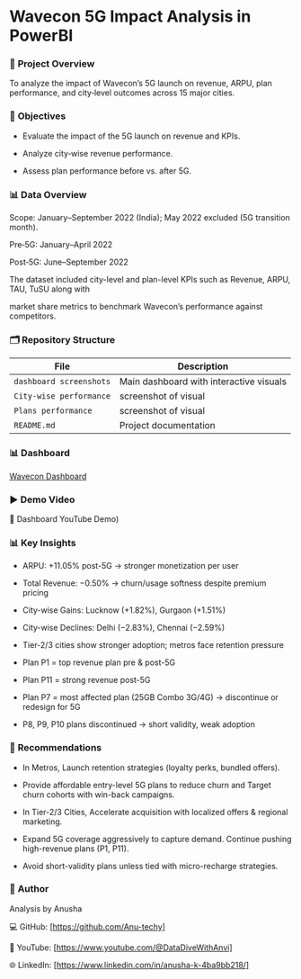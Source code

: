 # Wavecon 5G Impact Analysis in PowerBI

### 📌 **Project Overview**

To analyze the impact of Wavecon’s 5G launch on revenue, ARPU, plan performance, and city‑level outcomes across 15 major cities. 

### 🎯 **Objectives**

 - Evaluate the impact of the 5G launch on revenue and KPIs.

 - Analyze city‑wise revenue performance.

 - Assess plan performance before vs. after 5G.

### 📊 **Data Overview**

Scope: January–September 2022 (India); May 2022 excluded (5G transition month).

Pre‑5G: January–April 2022

Post‑5G: June–September 2022

The dataset included city-level and plan-level KPIs such as Revenue, ARPU, TAU, TuSU along with 

market share metrics to benchmark Wavecon’s performance against competitors.

### 🗂️ **Repository Structure**

|         File                | Description |
|-----------------------------|-------------|
| `dashboard screenshots`  | Main dashboard with interactive visuals |
| `City-wise performance`  | screenshot of visual |
| `Plans performance`  | screenshot of visual |
| `README.md`                           | Project documentation |

### 📊 **Dashboard**

[Wavecon Dashboard](https://app.powerbi.com/groups/me/reports/0fb6346f-2710-4405-86a4-44b23b1c4a34/ReportSection16b73cde20cf3ed17b51?experience=power-bi)

### ▶️ **Demo Video**

🎥 Dashboard YouTube Demo)

### 📊 Key Insights

- ARPU: +11.05% post-5G → stronger monetization per user

- Total Revenue: −0.50% → churn/usage softness despite premium pricing

 - City-wise Gains: Lucknow (+1.82%), Gurgaon (+1.51%)

 - City-wise Declines:  Delhi (−2.83%), Chennai (−2.59%)

 - Tier-2/3 cities show stronger adoption; metros face retention pressure

 - Plan P1 = top revenue plan pre & post-5G

 - Plan P11 = strong revenue post-5G

 - Plan P7 = most affected plan (25GB Combo 3G/4G) → discontinue or redesign for 5G

 - P8, P9, P10 plans discontinued → short validity, weak adoption

### 📝 **Recommendations**

 - In Metros, Launch retention strategies (loyalty perks, bundled offers).

 - Provide affordable entry-level 5G plans to reduce churn and Target churn cohorts with win-back campaigns.

 - In Tier-2/3 Cities, Accelerate acquisition with localized offers & regional marketing.

 - Expand 5G coverage aggressively to capture demand. Continue pushing high-revenue plans (P1, P11).

 - Avoid short-validity plans unless tied with micro-recharge strategies.

### 👤 **Author**

Analysis by Anusha

💻 GitHub: [https://github.com/Anu-techy]


🎥 YouTube: [https://www.youtube.com/@DataDiveWithAnvi]


🌐 LinkedIn: [https://www.linkedin.com/in/anusha-k-4ba9bb218/]







